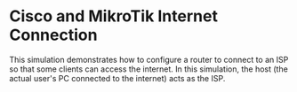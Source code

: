 # Cisco and MikroTik Internet Connection
This simulation demonstrates how to configure a router to connect to an ISP so that some clients can access the internet. In this simulation, the host (the actual user's PC connected to the internet) acts as the ISP.
